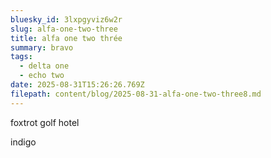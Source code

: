 ```yaml
---
bluesky_id: 3lxpgyviz6w2r
slug: alfa-one-two-three
title: alfa one two thrée
summary: bravo
tags:
  - delta one
  - echo two
date: 2025-08-31T15:26:26.769Z
filepath: content/blog/2025-08-31-alfa-one-two-three8.md
---
```

foxtrot golf
hotel

indigo

